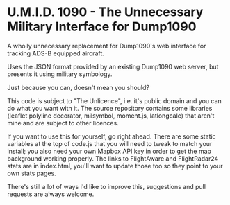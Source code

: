 # U.M.I.D. 1090 - The Unnecessary Military Interface for Dump1090

A wholly unnecessary replacement for Dump1090's web interface for tracking ADS-B equipped aircraft.

Uses the JSON format provided by an existing Dump1090 web server, but presents it using military symbology.

Just because you can, doesn't mean you should?

This code is subject to "The Unlicence", i.e. it's public domain and you can do what you want with it. The source repository contains some libraries (leaflet polyline decorator, milsymbol, moment.js, latlongcalc) that aren't mine and are subject to other licences.

If you want to use this for yourself, go right ahead. There are some static variables at the top of code.js that you will need to tweak to match your install; you also need your own Mapbox API key in order to get the map background working properly. The links to FlightAware and FlightRadar24 stats are in index.html, you'll want to update those too so they point to your own stats pages.

There's still a lot of ways I'd like to improve this, suggestions and pull requests are always welcome.
